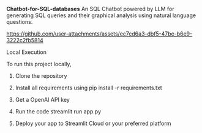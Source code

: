 **Chatbot-for-SQL-databases**
An SQL Chatbot powered by LLM for generating SQL queries and their graphical analysis using natural language questions.

https://github.com/user-attachments/assets/ec7cd6a3-dbf5-47be-b6e9-3222c2fb5814




Local Execution

To run this project locally,

1. Clone the repository

2. Install all requirements using pip install -r requirements.txt    

3. Get a OpenAI API key

4. Run the code streamlit run app.py

5. Deploy your app to Streamlit Cloud or your preferred platform
